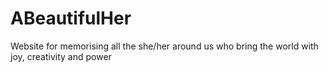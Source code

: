 # ABeautifulHer
Website for memorising all the she/her around us who bring the world with joy, creativity and power
